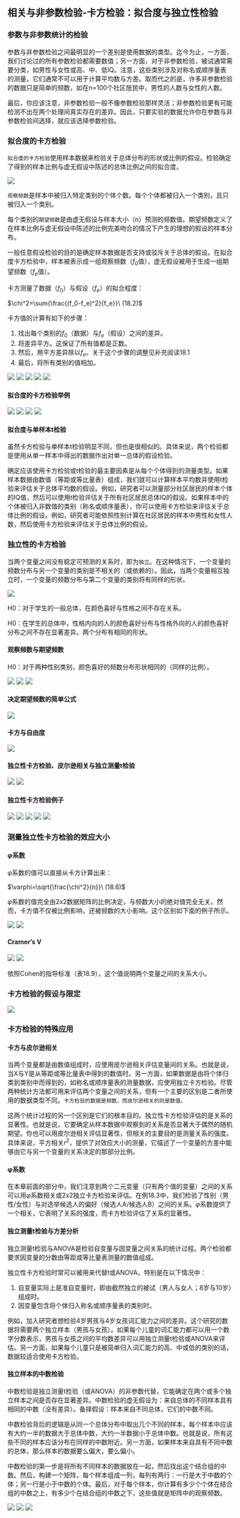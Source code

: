 ## 相关与非参数检验-卡方检验：拟合度与独立性检验
### 参数与非参数统计的检验
参数与非参数检验之间最明显的一个差别是使用数据的类型。迄今为止，一方面，我们讨论过的所有参数检验都需要数值；另一方面，对于非参数检验，被试通常需要分类，如男性与女性或高、中、低IQ。注意，这些类别涉及对称名或顺序量表的测量，它们通常不可以用于计算平均数与方差。取而代之的是，许多非参数检验的数据只是简单的频数，如在n=100个社区居民中，男性的人数与女性的人数。

最后，你应该注意，非参数检验一般不像参数检验那样灵活；非参数检验更有可能检测不出在两个处理间真实存在的差异。因此，只要实验的数据允许你在参数与非参数检验间选择，就应该选择参数检验。

### 拟合度的卡方检验
`拟合度的卡方检验`使用样本数据来检验关于总体分布的形状或比例的假设。检验确定了得到的样本比例与虚无假设中陈述的总体比例之间的拟合度。

![](http://ou8qjsj0m.bkt.clouddn.com//17-10-26/23900704.jpg)

`观察频数`是样本中被归入特定类别的个体个数。每个个体都被归入一个类别，且只被归入一个类别。

每个类别的`期望频数`是由虚无假设与样本大小（n）预测的频数值。期望频数定义了在样本比例与虚无假设中陈述的比例完美吻合的情况下产生的理想的假设的样本分布。

一般任意假设检验的目的是确定样本数据是否支持或驳斥关于总体的假设。在拟合度卡方检验中，样本被表示成一组观察频数（$f_0$值），虚无假设被用于生成一组期望频数（$f_e$值）。

卡方测量了数据（$f_0$）与假设（$f_e$）的拟合程度：

$\chi^2=\sum{\frac{(f_0-f_e)^2}{f_e}}\ (18.2)$

卡方值的计算有如下的步骤：

1. 找出每个类别的$f_0$（数据）与$f_e$（假设）之间的差异。
2. 将差异平方。这保证了所有值都是正数。
3. 然后，用平方差异除以$f_e$。关于这个步骤的调整见补充阅读18.1
4. 最后，将所有类别的值相加。

![](http://ou8qjsj0m.bkt.clouddn.com//17-10-26/25249208.jpg)
![](http://ou8qjsj0m.bkt.clouddn.com//17-10-26/64279387.jpg)
![](http://ou8qjsj0m.bkt.clouddn.com//17-10-26/89832338.jpg)
![](http://ou8qjsj0m.bkt.clouddn.com//17-10-26/4141011.jpg)
![](http://ou8qjsj0m.bkt.clouddn.com//17-10-26/73721842.jpg)

#### 拟合度的卡方检验举例
![](http://ou8qjsj0m.bkt.clouddn.com//17-10-26/51151405.jpg)
![](http://ou8qjsj0m.bkt.clouddn.com//17-10-26/28420136.jpg)
![](http://ou8qjsj0m.bkt.clouddn.com//17-10-26/72112069.jpg)
![](http://ou8qjsj0m.bkt.clouddn.com//17-10-26/75532201.jpg)

#### 拟合度与单样本t检验
虽然卡方检验与单样本t检验明显不同，但也是很相似的。具体来说，两个检验都是使用从单一样本中得出的数据作出对单一总体的假设检验。

确定应该使用卡方检验或t检验的最主要因素是从每个个体得到的测量类型。如果样本数据由数值（等距或等比量表）组成，我们就可以计算样本平均数并使用t检验来评估关于总体平均数的假设。例如，研究者可以测量部分社区居民的样本个体的IQ值，然后可以使用t检验评估关于所有社区居民总体IQ的假设。如果样本中的个体被归入非数值的类别（称名或顺序量表），你可以使用卡方检验来评估关于总体比例的假设。例如，研究者可能依照性别计算在社区居民的样本中男性和女性人数，然后使用卡方检验来评估关于总体比例的假设。

### 独立性的卡方检验
当两个变量之间没有稳定可预测的关系时，即为`独立`。在这种情况下，一个变量的频数分布与另一个变量的类别是不相关的（或依赖的）。因此，当两个变量相互独立时，一个变量的频数分布与第二个变量的类别将有同样的形状。

![](http://ou8qjsj0m.bkt.clouddn.com//17-10-26/21072934.jpg)

H0：对于学生的一般总体，在颜色喜好与性格之间不存在关系。

H0：在学生的总体中，性格内向的人的颜色喜好分布与性格外向的人的颜色喜好分布之间不存在显著差异。两个分布有相同的形状。

#### 观察频数与期望频数
H0：对于两种性别类别，颜色喜好的频数分布形状相同的（同样的比例）。

![](http://ou8qjsj0m.bkt.clouddn.com//17-10-26/84149055.jpg)
![](http://ou8qjsj0m.bkt.clouddn.com//17-10-26/51145748.jpg)
![](http://ou8qjsj0m.bkt.clouddn.com//17-10-26/90892558.jpg)

#### 决定期望频数的简单公式
![](http://ou8qjsj0m.bkt.clouddn.com//17-10-26/99588070.jpg)

#### 卡方与自由度
![](http://ou8qjsj0m.bkt.clouddn.com//17-10-26/85935413.jpg)

#### 独立性卡方检验、皮尔逊相关与独立测量t检验
![](http://ou8qjsj0m.bkt.clouddn.com//17-10-26/5380227.jpg)
![](http://ou8qjsj0m.bkt.clouddn.com//17-10-26/70946569.jpg)

#### 独立性卡方检验例子
![](http://ou8qjsj0m.bkt.clouddn.com//17-10-26/46530792.jpg)
![](http://ou8qjsj0m.bkt.clouddn.com//17-10-26/1747850.jpg)
![](http://ou8qjsj0m.bkt.clouddn.com//17-10-26/63563292.jpg)
![](http://ou8qjsj0m.bkt.clouddn.com//17-10-26/13696783.jpg)
![](http://ou8qjsj0m.bkt.clouddn.com//17-10-26/12789283.jpg)

### 测量独立性卡方检验的效应大小
#### $\varphi$系数
$\varphi$系数的值可以直接从卡方计算出来：

$\varphi=\sqrt{\frac{\chi^2}{n}}\ (18.6)$

$\varphi$系数的值完全由2x2数据矩阵的比例决定，与频数大小的绝对值完全无关。然而，卡方值不仅被比例影响，还被频数的大小影响。这个区别如下面的例子所示。

![](http://ou8qjsj0m.bkt.clouddn.com//17-10-26/74771322.jpg)
![](http://ou8qjsj0m.bkt.clouddn.com//17-10-26/29719938.jpg)

#### Cramer’s V
![](http://ou8qjsj0m.bkt.clouddn.com//17-10-26/82186680.jpg)
![](http://ou8qjsj0m.bkt.clouddn.com//17-10-26/95572385.jpg)

依照Cohen的指导标准（表18.9），这个值说明两个变量之间的关系大小。

### 卡方检验的假设与限定
![](http://ou8qjsj0m.bkt.clouddn.com//17-10-26/25546705.jpg)

### 卡方检验的特殊应用
#### 卡方与皮尔逊相关
当两个变量都是由数值组成时，应使用皮尔逊相关评估变量间的关系。也就是说，当X与Y是从等距或等比量表中得到的数值时。另一方面，如果数据是由将个体归类到类别中而得到的，如称名或顺序量表的测量数据，应使用独立卡方检验。尽管两种统计方法都可用来评估两个变量之间的关系，但有一个主要的区别是二者所使用的数据类型不同。`卡方检验的数据是频数，而皮尔逊相关的则是数值。`

这两个统计过程的另一个区别是它们的根本目的。独立性卡方检验评估的是关系的显著性。也就是说，它要确定从样本数据中观察到的关系是否显著大于偶然的随机期望。你也可以用皮尔逊相关评估显著性，但相关的主要目的是测量关系的强度。具体来说，平方相关$r^2$，提供了对效应大小的测量，它描述了一个变量的方差中能够由它与另一个变量的关系决定的那部分比例。

#### φ系数
在本章前面的部分中，我们注意到两个二元变量（只有两个值的变量）之间的关系可以用$\varphi$系数相关或2x2独立卡方检验来评估。在例18.3中，我们检验了性别（男性/女性）与对选举候选人的偏好（候选人A/候选人B）之间的关系。$\varphi$系数提供了一个相关，它表明了关系的强度，而卡方检验评估了关系的显著性。

#### 独立测量t检验与方差分析
独立测量t检验与ANOVA是检验自变量与因变量之间关系的统计过程。两个检验都要求因变量的分数由等距或等比量表测量的数值组成。

独立性卡方检验时常可以被用来代替t或ANOVA，特别是在以下情况中：
1. 自变量实际上是准自变量时，即由截然独立的被试（男人与女人；8岁与10岁）组成时。
2. 因变量包含将个体归入称名或顺序量表的类别时。

例如，加入研究者想检验4岁男孩与4岁女孩词汇能力之间的差异。这个研究的数据将需要两个独立样本（男孩与女孩）。如果每个儿童的词汇能力都可以用一个数字分数表示，男孩与女孩之间的平均数差异可以用独立测量t检验或ANOVA来评估。另一方面，如果每个儿童只是被简单归入词汇能力的高、中或低的类别的话，数据较适合使用卡方检验。

#### 独立样本的中数检验
中数检验是独立测量t检验（或ANOVA）的非参数代替，它能确定在两个或多个独立样本之间是否存在显著差异。中数检验的虚无假设为：来自总体的不同样本具有相同的中数（没有差异）。备择假设：样本来自不同总体，它们的中数不同。

中数检验背后的逻辑是从同一个总体分布中取出几个不同的样本，每个样本中应该有大约一半的数据大于总体中数，大约一半数据小于总体中数。也就是说，所有这些不同的样本应该分布在同样的中数附近。另一方面，如果样本来自具有不同中数的总体，那么样本的数据要么偏大，要么偏小。

中数检验的第一步是将所有不同样本的数据放在一起，然后找出这个结合组的中数。然后，构建一个矩阵，每个样本组成一列，每列有两行：一行是大于中数的个体；另一行是小于中数的个体。最后，对于每个样本，你计算有多少个个体在结合组的中数之上，有多少个在结合组的中数之下，这些值就是矩阵中的观察频数。

![](http://ou8qjsj0m.bkt.clouddn.com//17-10-26/93752869.jpg)
![](http://ou8qjsj0m.bkt.clouddn.com//17-10-26/62565841.jpg)
![](http://ou8qjsj0m.bkt.clouddn.com//17-10-26/73879075.jpg)